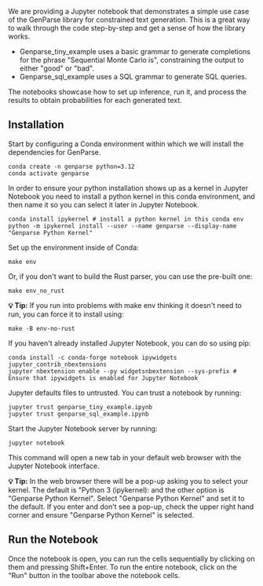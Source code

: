 We are providing a Jupyter notebook that demonstrates a simple use case of the GenParse library for constrained text generation. This is a great way to walk through the code step-by-step and get a sense of how the library works.

- Genparse_tiny_example uses a basic grammar to generate completions for the phrase "Sequential Monte Carlo is",
constraining the output to either "good" or "bad".
- Genparse_sql_example uses a SQL grammar to generate SQL queries.

The notebooks showcase how to set up inference, run it, and process the results to obtain
probabilities for each generated text.

## Installation
Start by configuring a Conda environment within which we will install the dependencies for GenParse.
```
conda create -n genparse python=3.12
conda activate genparse
```

In order to ensure your python installation shows up as a kernel in Jupyter Notebook you need to install a python kernel in this conda environment, and then name it so you can select it later in Jupyter Notebook.
```
conda install ipykernel # install a python kernel in this conda env
python -m ipykernel install --user --name genparse --display-name "Genparse Python Kernel"
```

Set up the environment inside of Conda:
```
make env
```
Or, if you don't want to build the Rust parser, you can use the pre-built one:
```
make env_no_rust
```

**💡 Tip:** If you run into problems with make env thinking it doesn't need to run, you can force it to install using:
```
make -B env-no-rust
```

If you haven't already installed Jupyter Notebook, you can do so using pip: 
```
conda install -c conda-forge notebook ipywidgets jupyter_contrib_nbextensions
jupyter nbextension enable --py widgetsnbextension --sys-prefix # Ensure that ipywidgets is enabled for Jupyter Notebook
```

Jupyter defaults files to untrusted. You can trust a notebook by running:
```
jupyter trust genparse_tiny_example.ipynb
jupyter trust genparse_sql_example.ipynb
```

Start the Jupyter Notebook server by running:
```
jupyter notebook
```
This command will open a new tab in your default web browser with the Jupyter Notebook interface.

**💡 Tip:** In the web browser there will be a pop-up asking you to select your kernel. The default is "Python 3 (ipykernel): and the other option is "Genparse Python Kernel". Select "Genparse Python Kernel" and set it to the default. If you enter and don't see a pop-up, check the upper right hand corner and ensure "Genparse Python Kernel" is selected.

## Run the Notebook

Once the notebook is open, you can run the cells sequentially by clicking on them and pressing Shift+Enter.
To run the entire notebook, click on the \"Run\" button in the toolbar above the notebook cells.
